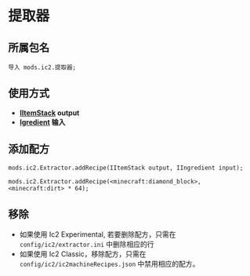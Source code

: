 # 提取器

## 所属包名

`导入 mods.ic2.提取器;`

## 使用方式

- **[IItemStack](/Vanilla/Items/IItemStack/) output**
- **[Igredient](/Vanilla/Variable_Types/IIngredient/) 输入**

## 添加配方

```zenscript
mods.ic2.Extractor.addRecipe(IItemStack output, IIngredient input);

mods.ic2.Extractor.addRecipe(<minecraft:diamond_block>, <minecraft:dirt> * 64);
```

## 移除

- 如果使用 Ic2 Experimental, 若要删除配方，只需在 `config/ic2/extractor.ini` 中删除相应的行
- 如果使用 Ic2 Classic，移除配方，只需在 `config/ic2/ic2machineRecipes.json` 中禁用相应的配方。